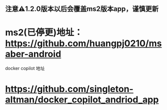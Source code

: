 ## 注意⚠️1.2.0版本以后会覆盖ms2版本app，谨慎更新
# ms2(已停更)地址： https://github.com/huangpj0210/msaber-android 

docker copilot 地址
# https://github.com/singleton-altman/docker_copilot_andriod_app
